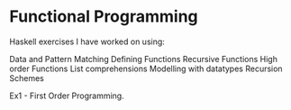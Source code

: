 # Functional Programming 
Haskell exercises I have worked on using:

Data and Pattern Matching
Defining Functions
Recursive Functions
High order Functions
List comprehensions 
Modelling with datatypes
Recursion Schemes

Ex1 - First Order Programming.
